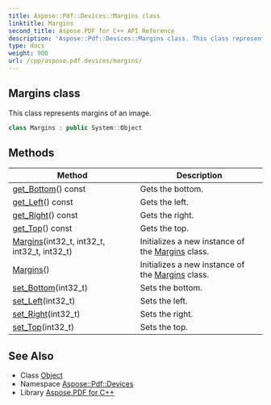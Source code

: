 ```yaml
---
title: Aspose::Pdf::Devices::Margins class
linktitle: Margins
second_title: Aspose.PDF for C++ API Reference
description: 'Aspose::Pdf::Devices::Margins class. This class represents margins of an image in C++.'
type: docs
weight: 900
url: /cpp/aspose.pdf.devices/margins/
---
```

## Margins class


This class represents margins of an image.

```cpp
class Margins : public System::Object
```

## Methods

| Method | Description |
| --- | --- |
| [get_Bottom](./get_bottom/)() const | Gets the bottom. |
| [get_Left](./get_left/)() const | Gets the left. |
| [get_Right](./get_right/)() const | Gets the right. |
| [get_Top](./get_top/)() const | Gets the top. |
| [Margins](./margins/)(int32_t, int32_t, int32_t, int32_t) | Initializes a new instance of the [Margins](./) class. |
| [Margins](./margins/)() | Initializes a new instance of the [Margins](./) class. |
| [set_Bottom](./set_bottom/)(int32_t) | Sets the bottom. |
| [set_Left](./set_left/)(int32_t) | Sets the left. |
| [set_Right](./set_right/)(int32_t) | Sets the right. |
| [set_Top](./set_top/)(int32_t) | Sets the top. |
## See Also

* Class [Object](../../system/object/)
* Namespace [Aspose::Pdf::Devices](../)
* Library [Aspose.PDF for C++](../../)

